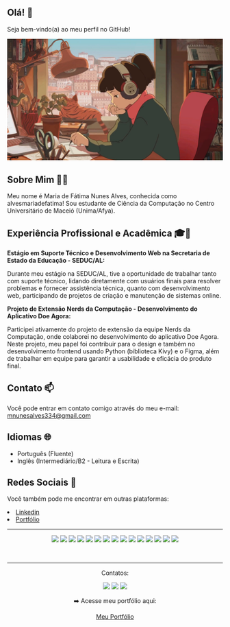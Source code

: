 ## Olá! 👋
Seja bem-vindo(a) ao meu perfil no GitHub!

<img src="wp5694478.jpg" />

## Sobre Mim 🧑‍💻

Meu nome é Maria de Fátima Nunes Alves, conhecida como alvesmariadefatima! Sou estudante de Ciência da Computação no Centro Universitário de Maceió (Unima/Afya).

## Experiência Profissional e Acadêmica 🎓💼

**Estágio em Suporte Técnico e Desenvolvimento Web na Secretaria de Estado da Educação - SEDUC/AL:**

Durante meu estágio na SEDUC/AL, tive a oportunidade de trabalhar tanto com suporte técnico, lidando diretamente com usuários finais para resolver problemas e fornecer assistência técnica, quanto com desenvolvimento web, participando de projetos de criação e manutenção de sistemas online.

**Projeto de Extensão Nerds da Computação - Desenvolvimento do Aplicativo Doe Agora:**

Participei ativamente do projeto de extensão da equipe Nerds da Computação, onde colaborei no desenvolvimento do aplicativo Doe Agora. Neste projeto, meu papel foi contribuir para o design e também no desenvolvimento frontend usando Python (biblioteca Kivy) e o Figma, além de trabalhar em equipe para garantir a usabilidade e eficácia do produto final.

## Contato 📫
Você pode entrar em contato comigo através do meu e-mail: <a href="mailto:mnunesalves334@gmail.com">mnunesalves334@gmail.com</a>

## Idiomas 🌐

- Português (Fluente)
- Inglês (Intermediário/B2 - Leitura e Escrita)


## Redes Sociais 📱
Você também pode me encontrar em outras plataformas:

<li><a href="https://linkedin.com/in/maria-de-fatima-nunes-alves/">Linkedin</a></li>
<li><a href="https://alvesmariadefatima.github.io/">Portfólio</a></li>
<hr>
<p align="center"><img src="https://img.shields.io/badge/HTML5-E34F26?style=for-the-badge&logo=html5&logoColor=white">
<img src="https://img.shields.io/badge/CSS3-1572B6?style=for-the-badge&logo=css3&logoColor=white">
<img src="https://img.shields.io/badge/JavaScript-F7DF1E?style=for-the-badge&logo=javascript&logoColor=black">
<img src="https://img.shields.io/badge/Tailwind_CSS-38B2AC?style=for-the-badge&logo=tailwind-css&logoColor=white">
<img src="https://img.shields.io/badge/Python-14354C?style=for-the-badge&logo=python&logoColor=white">
<img src="https://img.shields.io/badge/Java-ED8B00?style=for-the-badge&logo=openjdk&logoColor=white">
<img src="https://img.shields.io/badge/GIT-E44C30?style=for-the-badge&logo=git&logoColor=white">
<img src="https://img.shields.io/badge/Canva-%2300C4CC.svg?&style=for-the-badge&logo=Canva&logoColor=white">
<img src="https://img.shields.io/badge/Figma-F24E1E?style=for-the-badge&logo=figma&logoColor=white">
<img src="https://img.shields.io/badge/PostgreSQL-316192?style=for-the-badge&logo=postgresql&logoColor=white">
<img src="https://img.shields.io/badge/Node.js-43853D?style=for-the-badge&logo=node.js&logoColor=white">
<img src="https://img.shields.io/badge/React-20232A?style=for-the-badge&logo=react&logoColor=61DAFB">
<img src="https://img.shields.io/badge/Express.js-404D59?style=for-the-badge">
<img src="https://img.shields.io/badge/Bootstrap-563D7C?style=for-the-badge&logo=bootstrap&logoColor=white">
<img src="https://img.shields.io/badge/Wordpress-21759B?style=for-the-badge&logo=wordpress&logoColor=white"></p>
<br>
<hr>
<div>
<p align="center">Contatos:</p> 
<a href="https://instagram.com/devmariadefatima" target="_blank"><p align="center"><img src="https://img.shields.io/badge/-Instagram-%23E4405F?style=for-the-badge&logo=instagram&logoColor=white" target="_blank"></a>
<a href = "mailto:mnunesalves334@gmail.com"><img src="https://img.shields.io/badge/Gmail-D14836?style=for-the-badge&logo=gmail&logoColor=white" target="_blank"></a>
<a href="https://www.linkedin.com/in/maria-de-fatima-nunes-alves" target="_blank"><img src="https://img.shields.io/badge/-LinkedIn-%230077B5?style=for-the-badge&logo=linkedin&logoColor=white" target="_blank"></a></p>

 <p align="center">➡️ Acesse meu portfólio aqui: </p><p align="center"><a href="https://alvesmariadefatima.github.io/">Meu Portfólio</a></p>
</div>
